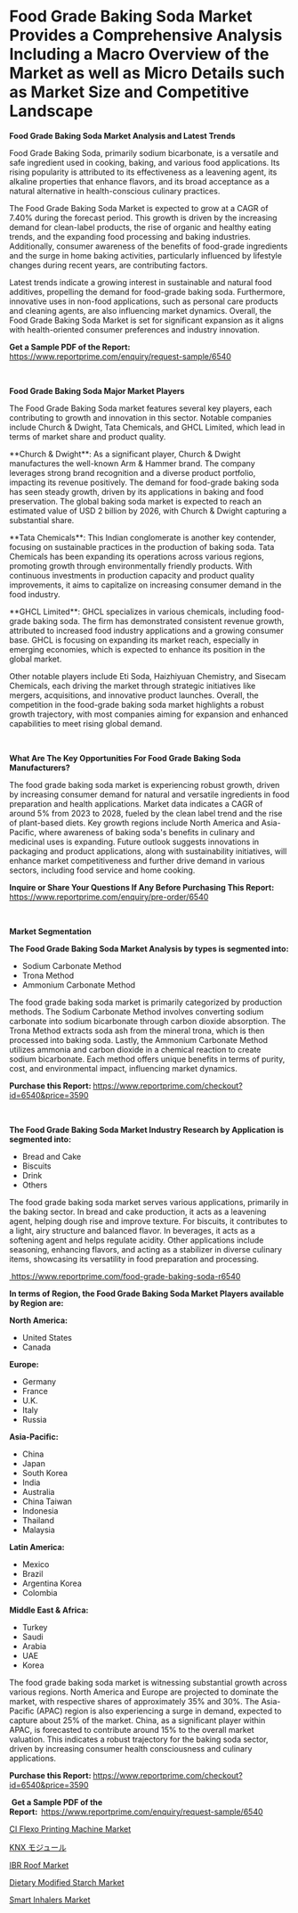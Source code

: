 <p><h1>Food Grade Baking Soda Market Provides a Comprehensive Analysis Including a Macro Overview of the Market as well as Micro Details such as Market Size and Competitive Landscape</h1></p><p><strong>Food Grade Baking Soda Market Analysis and Latest Trends</strong></p>
<p><p>Food Grade Baking Soda, primarily sodium bicarbonate, is a versatile and safe ingredient used in cooking, baking, and various food applications. Its rising popularity is attributed to its effectiveness as a leavening agent, its alkaline properties that enhance flavors, and its broad acceptance as a natural alternative in health-conscious culinary practices.</p><p>The Food Grade Baking Soda Market is expected to grow at a CAGR of 7.40% during the forecast period. This growth is driven by the increasing demand for clean-label products, the rise of organic and healthy eating trends, and the expanding food processing and baking industries. Additionally, consumer awareness of the benefits of food-grade ingredients and the surge in home baking activities, particularly influenced by lifestyle changes during recent years, are contributing factors.</p><p>Latest trends indicate a growing interest in sustainable and natural food additives, propelling the demand for food-grade baking soda. Furthermore, innovative uses in non-food applications, such as personal care products and cleaning agents, are also influencing market dynamics. Overall, the Food Grade Baking Soda Market is set for significant expansion as it aligns with health-oriented consumer preferences and industry innovation.</p></p>
<p><strong>Get a Sample PDF of the Report:&nbsp;</strong> <a href="https://www.reportprime.com/enquiry/request-sample/6540">https://www.reportprime.com/enquiry/request-sample/6540</a></p>
<p>&nbsp;</p>
<p><strong>Food Grade Baking Soda Major Market Players</strong></p>
<p><p>The Food Grade Baking Soda market features several key players, each contributing to growth and innovation in this sector. Notable companies include Church & Dwight, Tata Chemicals, and GHCL Limited, which lead in terms of market share and product quality.</p><p>**Church & Dwight**: As a significant player, Church & Dwight manufactures the well-known Arm & Hammer brand. The company leverages strong brand recognition and a diverse product portfolio, impacting its revenue positively. The demand for food-grade baking soda has seen steady growth, driven by its applications in baking and food preservation. The global baking soda market is expected to reach an estimated value of USD 2 billion by 2026, with Church & Dwight capturing a substantial share.</p><p>**Tata Chemicals**: This Indian conglomerate is another key contender, focusing on sustainable practices in the production of baking soda. Tata Chemicals has been expanding its operations across various regions, promoting growth through environmentally friendly products. With continuous investments in production capacity and product quality improvements, it aims to capitalize on increasing consumer demand in the food industry.</p><p>**GHCL Limited**: GHCL specializes in various chemicals, including food-grade baking soda. The firm has demonstrated consistent revenue growth, attributed to increased food industry applications and a growing consumer base. GHCL is focusing on expanding its market reach, especially in emerging economies, which is expected to enhance its position in the global market.</p><p>Other notable players include Eti Soda, Haizhiyuan Chemistry, and Sisecam Chemicals, each driving the market through strategic initiatives like mergers, acquisitions, and innovative product launches. Overall, the competition in the food-grade baking soda market highlights a robust growth trajectory, with most companies aiming for expansion and enhanced capabilities to meet rising global demand.</p></p>
<p>&nbsp;</p>
<p><strong>What Are The Key Opportunities For Food Grade Baking Soda Manufacturers?</strong></p>
<p><p>The food grade baking soda market is experiencing robust growth, driven by increasing consumer demand for natural and versatile ingredients in food preparation and health applications. Market data indicates a CAGR of around 5% from 2023 to 2028, fueled by the clean label trend and the rise of plant-based diets. Key growth regions include North America and Asia-Pacific, where awareness of baking soda's benefits in culinary and medicinal uses is expanding. Future outlook suggests innovations in packaging and product applications, along with sustainability initiatives, will enhance market competitiveness and further drive demand in various sectors, including food service and home cooking.</p></p>
<p><strong>Inquire or Share Your Questions If Any Before Purchasing This Report:</strong> <a href="https://www.reportprime.com/enquiry/pre-order/6540">https://www.reportprime.com/enquiry/pre-order/6540</a></p>
<p>&nbsp;</p>
<p><strong>Market Segmentation</strong></p>
<p><strong>The Food Grade Baking Soda Market Analysis by types is segmented into:</strong></p>
<p><ul><li>Sodium Carbonate Method</li><li>Trona Method</li><li>Ammonium Carbonate Method</li></ul></p>
<p><p>The food grade baking soda market is primarily categorized by production methods. The Sodium Carbonate Method involves converting sodium carbonate into sodium bicarbonate through carbon dioxide absorption. The Trona Method extracts soda ash from the mineral trona, which is then processed into baking soda. Lastly, the Ammonium Carbonate Method utilizes ammonia and carbon dioxide in a chemical reaction to create sodium bicarbonate. Each method offers unique benefits in terms of purity, cost, and environmental impact, influencing market dynamics.</p></p>
<p><strong>Purchase this Report:&nbsp;</strong><a href="https://www.reportprime.com/checkout?id=6540&price=3590">https://www.reportprime.com/checkout?id=6540&price=3590</a></p>
<p>&nbsp;</p>
<p><strong>The Food Grade Baking Soda Market Industry Research by Application is segmented into:</strong></p>
<p><ul><li>Bread and Cake</li><li>Biscuits</li><li>Drink</li><li>Others</li></ul></p>
<p><p>The food grade baking soda market serves various applications, primarily in the baking sector. In bread and cake production, it acts as a leavening agent, helping dough rise and improve texture. For biscuits, it contributes to a light, airy structure and balanced flavor. In beverages, it acts as a softening agent and helps regulate acidity. Other applications include seasoning, enhancing flavors, and acting as a stabilizer in diverse culinary items, showcasing its versatility in food preparation and processing.</p></p>
<p><a href="https://www.reportprime.com/food-grade-baking-soda-r6540">&nbsp;https://www.reportprime.com/food-grade-baking-soda-r6540</a></p>
<p><strong>In terms of Region, the Food Grade Baking Soda Market Players available by Region are:</strong></p>
<p>
    <p> <strong> North America: </strong>
        <ul>
            <li>United States</li>
            <li>Canada</li>
        </ul>
        </p> 
    <p> <strong> Europe: </strong>
        <ul>
            <li>Germany</li>
            <li>France</li>
            <li>U.K.</li>
            <li>Italy</li>
            <li>Russia</li>
        </ul>
        </p> 
    <p> <strong> Asia-Pacific: </strong>
        <ul>
            <li>China</li>
            <li>Japan</li>
            <li>South Korea</li>
            <li>India</li>
            <li>Australia</li>
            <li>China Taiwan</li>
            <li>Indonesia</li>
            <li>Thailand</li>
            <li>Malaysia</li>
        </ul>
        </p> 
    <p> <strong> Latin America: </strong>
        <ul>
            <li>Mexico</li>
            <li>Brazil</li>
            <li>Argentina Korea</li>
            <li>Colombia</li>
        </ul>
        </p> 
    <p> <strong> Middle East & Africa: </strong>
        <ul>
            <li>Turkey</li>
            <li>Saudi</li>
            <li>Arabia</li>
            <li>UAE</li>
            <li>Korea</li>
        </ul>
    </p>
    </p>
<p><p>The food grade baking soda market is witnessing substantial growth across various regions. North America and Europe are projected to dominate the market, with respective shares of approximately 35% and 30%. The Asia-Pacific (APAC) region is also experiencing a surge in demand, expected to capture about 25% of the market. China, as a significant player within APAC, is forecasted to contribute around 15% to the overall market valuation. This indicates a robust trajectory for the baking soda sector, driven by increasing consumer health consciousness and culinary applications.</p></p>
<p><strong>Purchase this Report: </strong><a href="https://www.reportprime.com/checkout?id=6540&price=3590">https://www.reportprime.com/checkout?id=6540&price=3590</a></p>
<p>&nbsp;<strong>Get a Sample PDF of the Report:&nbsp;&nbsp;</strong><a href="https://www.reportprime.com/enquiry/request-sample/6540">https://www.reportprime.com/enquiry/request-sample/6540</a></p>
<p><strong></strong></p>
<p><p><a href="https://www.linkedin.com/pulse/ci-flexo-printing-machine-market-trends-analysis-opportunities-y82rf?trackingId=C9PRxBh2TjOqVl%2FhIxBXdA%3D%3D">CI Flexo Printing Machine Market</a></p><p><a href="https://medium.com/@mayeuwjvassey/knx-module-market-%E3%81%AE%E3%82%B0%E3%83%AD%E3%83%BC%E3%83%90%E3%83%AB%E5%B8%82%E5%A0%B4%E6%A6%82%E8%A6%81%E3%81%AF-%E4%B8%96%E7%95%8C%E3%81%8A%E3%82%88%E3%81%B3%E4%B8%BB%E8%A6%81%E5%B8%82%E5%A0%B4%E3%81%AB%E3%81%8A%E3%81%91%E3%82%8B%E6%A5%AD%E7%95%8C%E3%81%AB%E5%BD%B1%E9%9F%BF%E3%82%92%E4%B8%8E%E3%81%88%E3%82%8B%E4%B8%BB%E8%A6%81%E3%81%AA%E3%83%88%E3%83%AC%E3%83%B3%E3%83%89%E3%81%AB%E3%81%A4%E3%81%84%E3%81%A6-%E7%8B%AC%E8%87%AA%E3%81%AE%E8%A6%96%E7%82%B9%E3%82%92%E6%8F%90%E4%BE%9B%E3%81%97%E3%81%BE%E3%81%99-a9ac6b180913">KNX モジュール</a></p><p><a href="https://issuu.com/reportprime-2/docs/ibr-roof-market-size-2030.pptx_203cd631e4104c">IBR Roof Market</a></p><p><a href="https://github.com/LacThu1/Market-Research-Report-List-1/blob/main/dietary-modified-starch-market.md">Dietary Modified Starch Market</a></p><p><a href="https://medium.com/@aureliarice/this-smart-inhalers-market-research-report-evaluates-the-key-market-trends-drivers-and-57f065271656">Smart Inhalers Market</a></p></p>